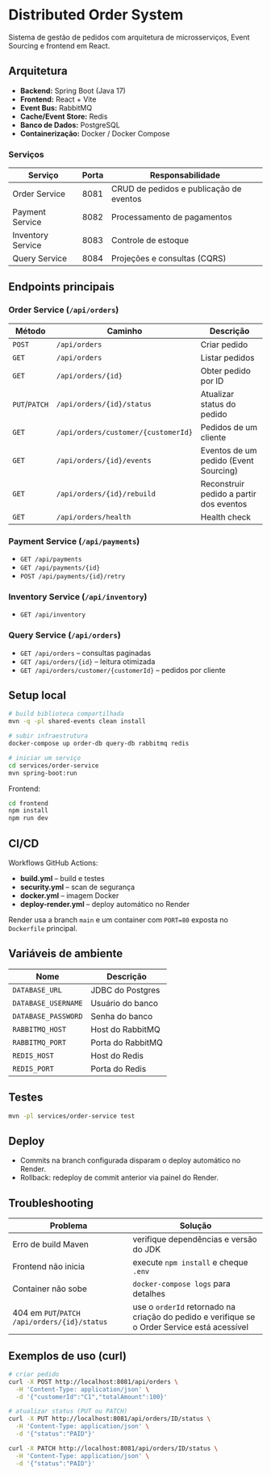 # Distributed Order System

Sistema de gestão de pedidos com arquitetura de microsserviços, Event Sourcing e frontend em React.

## Arquitetura

- **Backend:** Spring Boot (Java 17)
- **Frontend:** React + Vite
- **Event Bus:** RabbitMQ
- **Cache/Event Store:** Redis
- **Banco de Dados:** PostgreSQL
- **Containerização:** Docker / Docker Compose

### Serviços

| Serviço | Porta | Responsabilidade |
|--------|-------|------------------|
| Order Service | 8081 | CRUD de pedidos e publicação de eventos |
| Payment Service | 8082 | Processamento de pagamentos |
| Inventory Service | 8083 | Controle de estoque |
| Query Service | 8084 | Projeções e consultas (CQRS) |

## Endpoints principais

### Order Service (`/api/orders`)

| Método | Caminho | Descrição |
|--------|--------|-----------|
| `POST` | `/api/orders` | Criar pedido |
| `GET` | `/api/orders` | Listar pedidos |
| `GET` | `/api/orders/{id}` | Obter pedido por ID |
| `PUT`/`PATCH` | `/api/orders/{id}/status` | Atualizar status do pedido |
| `GET` | `/api/orders/customer/{customerId}` | Pedidos de um cliente |
| `GET` | `/api/orders/{id}/events` | Eventos de um pedido (Event Sourcing) |
| `GET` | `/api/orders/{id}/rebuild` | Reconstruir pedido a partir dos eventos |
| `GET` | `/api/orders/health` | Health check |

### Payment Service (`/api/payments`)

- `GET /api/payments`
- `GET /api/payments/{id}`
- `POST /api/payments/{id}/retry`

### Inventory Service (`/api/inventory`)

- `GET /api/inventory`

### Query Service (`/api/orders`)

- `GET /api/orders` – consultas paginadas
- `GET /api/orders/{id}` – leitura otimizada
- `GET /api/orders/customer/{customerId}` – pedidos por cliente

## Setup local

```bash
# build biblioteca compartilhada
mvn -q -pl shared-events clean install

# subir infraestrutura
docker-compose up order-db query-db rabbitmq redis

# iniciar um serviço
cd services/order-service
mvn spring-boot:run
```

Frontend:

```bash
cd frontend
npm install
npm run dev
```

## CI/CD

Workflows GitHub Actions:
- **build.yml** – build e testes
- **security.yml** – scan de segurança
- **docker.yml** – imagem Docker
- **deploy-render.yml** – deploy automático no Render

Render usa a branch `main` e um container com `PORT=80` exposta no `Dockerfile` principal.

## Variáveis de ambiente

| Nome | Descrição |
|------|-----------|
| `DATABASE_URL` | JDBC do Postgres |
| `DATABASE_USERNAME` | Usuário do banco |
| `DATABASE_PASSWORD` | Senha do banco |
| `RABBITMQ_HOST` | Host do RabbitMQ |
| `RABBITMQ_PORT` | Porta do RabbitMQ |
| `REDIS_HOST` | Host do Redis |
| `REDIS_PORT` | Porta do Redis |

## Testes

```bash
mvn -pl services/order-service test
```

## Deploy

- Commits na branch configurada disparam o deploy automático no Render.
- Rollback: redeploy de commit anterior via painel do Render.

## Troubleshooting

| Problema | Solução |
|----------|---------|
| Erro de build Maven | verifique dependências e versão do JDK |
| Frontend não inicia | execute `npm install` e cheque `.env` |
| Container não sobe | `docker-compose logs` para detalhes |
| 404 em `PUT`/`PATCH` `/api/orders/{id}/status` | use o `orderId` retornado na criação do pedido e verifique se o Order Service está acessível |

## Exemplos de uso (curl)

```bash
# criar pedido
curl -X POST http://localhost:8081/api/orders \
  -H 'Content-Type: application/json' \
  -d '{"customerId":"C1","totalAmount":100}'

# atualizar status (PUT ou PATCH)
curl -X PUT http://localhost:8081/api/orders/ID/status \
  -H 'Content-Type: application/json' \
  -d '{"status":"PAID"}'

curl -X PATCH http://localhost:8081/api/orders/ID/status \
  -H 'Content-Type: application/json' \
  -d '{"status":"PAID"}'
```
